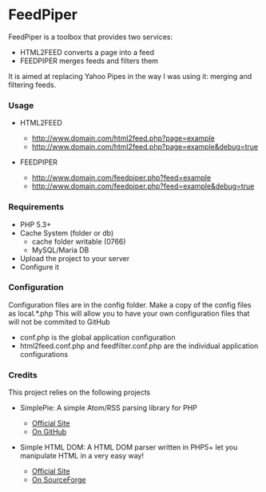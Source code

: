 # FeedPiper

FeedPiper is a toolbox that provides two services:

* HTML2FEED	converts a page into a feed
* FEEDPIPER	merges feeds and filters them

It is aimed at replacing Yahoo Pipes in the way I was using it: merging and filtering feeds.

### Usage

* HTML2FEED
  * http://www.domain.com/html2feed.php?page=example
  * http://www.domain.com/html2feed.php?page=example&debug=true

* FEEDPIPER
  * http://www.domain.com/feedpiper.php?feed=example
  * http://www.domain.com/feedpiper.php?feed=example&debug=true

### Requirements

* PHP 5.3+
* Cache System (folder or db)
  * cache folder writable (0766)  
  * MySQL/Maria DB
* Upload the project to your server
* Configure it

### Configuration

Configuration files are in the config folder.
Make a copy of the config files as local.*.php
This will allow you to have your own configuration files that will not be commited to GitHub

* conf.php is the global application configuration
* html2feed.conf.php and feedfilter.conf.php are the individual application configurations

### Credits

This project relies on the following projects
* SimplePie: A simple Atom/RSS parsing library for PHP
  * [Official Site](http://simplepie.org/)
  * [On GitHub](https://github.com/simplepie/simplepie/)

* Simple HTML DOM: A HTML DOM parser written in PHP5+ let you manipulate HTML in a very easy way!
  * [Official Site](http://simplehtmldom.sourceforge.net/)
  * [On SourceForge](https://sourceforge.net/projects/simplehtmldom/)
